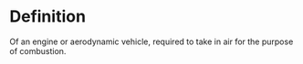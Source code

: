 # Definition

Of an engine or aerodynamic vehicle, required to take in air for the
purpose of combustion.
